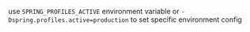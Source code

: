 use `SPRING_PROFILES_ACTIVE` environment variable or `-Dspring.profiles.active=production` to set specific environment config